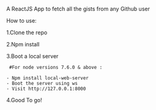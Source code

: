 A ReactJS App to fetch all the gists from any Github user

How to use:

1.Clone the repo

2.Npm install

3.Boot a local server 

	 #For node versions 7.6.0 & above :

	- Npm install local-web-server
	- Boot the server using ws 
	- Visit http://127.0.0.1:8000

4.Good To go!

